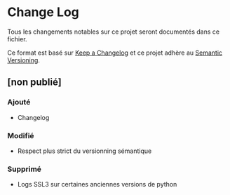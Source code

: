 # Change Log
Tous les changements notables sur ce projet seront documentés dans ce fichier.

Ce format est basé sur [Keep a Changelog](http://keepachangelog.com/)
et ce projet adhère au [Semantic Versioning](http://semver.org/).

## [non publié]

### Ajouté

- Changelog

### Modifié

- Respect plus strict du versionning sémantique

### Supprimé

- Logs SSL3 sur certaines anciennes versions de python

